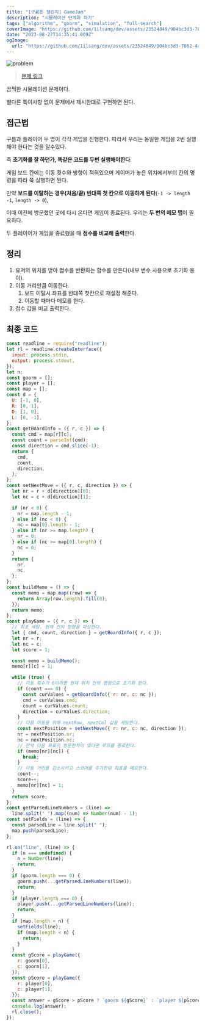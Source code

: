 ```yaml
---
title: "[구름톤 챌린지] GameJam"
description: "시뮬레이션 단계화 하기"
tags: ["algorithm", "goorm", "simulation", "full-search"]
coverImage: "https://github.com/1ilsang/dev/assets/23524849/904bc3d3-7662-4a68-add4-e4fb6349ff08"
date: "2023-08-27T14:35:41.009Z"
ogImage:
  url: "https://github.com/1ilsang/dev/assets/23524849/904bc3d3-7662-4a68-add4-e4fb6349ff08"
---
```


![problem](https://github.com/1ilsang/dev/assets/23524849/7c30fa46-50a2-433a-a844-84ae2bcb2bb2)

> [문제 링크](https://level.goorm.io/exam/195692/gamejam/quiz/1)

끔찍한 시뮬레이션 문제이다.

별다른 특이사항 없이 문제에서 제시한대로 구현하면 된다.

## 접근법

구름과 플레이어 두 명이 각각 게임을 진행한다. 따라서 우리는 동일한 게임을 2번 실행해야 한다는 것을 알수있다.

즉 **초기화를 잘 하던가, 똑같은 코드를 두번 실행해야한다**.

게임 보드 칸에는 이동 횟수와 방향이 적혀있으며 게이머가 놓은 위치에서부터 칸의 명령을 따라 쭉 실행하면 된다.

만약 **보드를 이탈하는 경우(처음/끝) 반대쪽 첫 칸으로 이동하게 된다**(`-1 -> length -1`, `length -> 0`),

이때 이전에 방문했던 곳에 다시 온다면 게임이 종료된다. 우리는 **두 번의 메모 맵**이 필요하다.

두 플레이어가 게임을 종료했을 때 **점수를 비교해 출력**한다.

## 정리

1. 유저의 위치를 받아 점수를 반환하는 함수를 만든다(내부 변수 사용으로 초기화 용이).
2. 이동 거리만큼 이동한다.
   1. 보드 이탈시 좌표를 반대쪽 첫칸으로 재설정 해준다.
   2. 이동할 때마다 메모를 한다.
3. 점수 값을 비교 출력한다.

## 최종 코드

```js
const readline = require("readline");
let rl = readline.createInterface({
  input: process.stdin,
  output: process.stdout,
});
let n;
const goorm = [];
const player = [];
const map = [];
const d = {
  U: [-1, 0],
  R: [0, 1],
  D: [1, 0],
  L: [0, -1],
};
const getBoardInfo = ({ r, c }) => {
  const cmd = map[r][c];
  const count = parseInt(cmd);
  const direction = cmd.slice(-1);
  return {
    cmd,
    count,
    direction,
  };
};
const setNextMove = ({ r, c, direction }) => {
  let nr = r + d[direction][0];
  let nc = c + d[direction][1];

  if (nr < 0) {
    nr = map.length - 1;
  } else if (nc < 0) {
    nc = map[0].length - 1;
  } else if (nr >= map.length) {
    nr = 0;
  } else if (nc >= map[0].length) {
    nc = 0;
  }
  return {
    nr,
    nc,
  };
};
const buildMemo = () => {
  const memo = map.map((row) => {
    return Array(row.length).fill(0);
  });
  return memo;
};
const playGame = ({ r, c }) => {
  // 최초 세팅. 현재 칸의 명령을 파싱한다.
  let { cmd, count, direction } = getBoardInfo({ r, c });
  let nr = r;
  let nc = c;
  let score = 1;

  const memo = buildMemo();
  memo[r][c] = 1;

  while (true) {
    // 이동 횟수가 0이라면 현재 위치 칸의 명령으로 초기화 한다.
    if (count === 0) {
      const curValues = getBoardInfo({ r: nr, c: nc });
      cmd = curValues.cmd;
      count = curValues.count;
      direction = curValues.direction;
    }
    // 다음 이동을 위해 nextRow, nextCol 값을 세팅한다.
    const nextPosition = setNextMove({ r: nr, c: nc, direction });
    nr = nextPosition.nr;
    nc = nextPosition.nc;
    // 만약 다음 좌표가 방문한적이 있다면 루프를 종료한다.
    if (memo[nr][nc]) {
      break;
    }
    // 이동 거리를 감소시키고 스코어를 추가한뒤 좌표를 메모한다.
    count--;
    score++;
    memo[nr][nc] = 1;
  }
  return score;
};
const getParsedLineNumbers = (line) =>
  line.split(" ").map((num) => Number(num) - 1);
const setFields = (line) => {
  const parsedLine = line.split(" ");
  map.push(parsedLine);
};

rl.on("line", (line) => {
  if (n === undefined) {
    n = Number(line);
    return;
  }
  if (goorm.length === 0) {
    goorm.push(...getParsedLineNumbers(line));
    return;
  }
  if (player.length === 0) {
    player.push(...getParsedLineNumbers(line));
    return;
  }
  if (map.length < n) {
    setFields(line);
    if (map.length < n) {
      return;
    }
  }
  const gScore = playGame({
    r: goorm[0],
    c: goorm[1],
  });
  const pScore = playGame({
    r: player[0],
    c: player[1],
  });
  const answer = gScore > pScore ? `goorm ${gScore}` : `player ${pScore}`;
  console.log(answer);
  rl.close();
});
```
